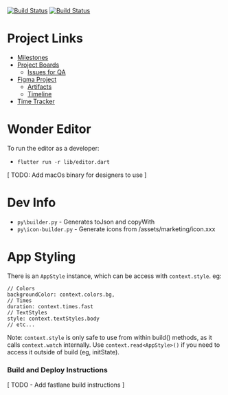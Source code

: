 <a href="https://github.com/gskinnerTeam/flutter-wonders-app/actions"><img src="https://github.com/gskinnerTeam/flutter-wonders-app/workflows/integration_tests/badge.svg" alt="Build Status"></a>  <a href="https://github.com/gskinnerTeam/flutter-wonders-app/actions"><img src="https://github.com/gskinnerTeam/flutter-wonders-app/workflows/widget_tests/badge.svg" alt="Build Status"></a>
# Project Links

- [Milestones](https://github.com/gskinnerTeam/flutter-wonders-app/milestones?direction=asc&sort=due_date&state=open)
- [Project Boards](https://github.com/orgs/gskinnerTeam/projects/4/views/4)
  - [Issues for QA](https://github.com/orgs/gskinnerTeam/projects/4/views/6)
- [Figma Project](https://www.figma.com/file/814LAO3wAzMNbB7YYPZpnZ/Wireframe)
  - [Artifacts](https://www.figma.com/file/814LAO3wAzMNbB7YYPZpnZ/Wireframe?node-id=785%3A7621)
  - [Timeline](https://www.figma.com/file/814LAO3wAzMNbB7YYPZpnZ/Wireframe?node-id=785%3A6853)
- [Time Tracker](https://timetracker.gskinner.com/#c=CD164420-AFD3-4BD6-B60D-BDEB28253846&p=82826D2A-E5E5-4D56-B689-B9DBF169A2D0&t=EAB922B4-2402-49CC-9666-D3FA76A2C33A)

# Wonder Editor
To run the editor as a developer:
- `flutter run -r lib/editor.dart`

[ TODO: Add macOs binary for designers to use ]

# Dev Info
- `py\builder.py` - Generates toJson and copyWith
- `py\icon-builder.py` - Generate icons from /assets/marketing/icon.xxx

# App Styling
There is an `AppStyle` instance, which can be access with `context.style`. eg:
```
// Colors
backgroundColor: context.colors.bg,
// Times
duration: context.times.fast
// TextStyles
style: context.textStyles.body
// etc...
```

Note: `context.style` is only safe to use from within build() methods, as it calls `context.watch` internally.
Use `context.read<AppStyle>()` if you need to access it outside of build (eg, initState).

### Build and Deploy Instructions
[ TODO - Add fastlane build instructions ]
